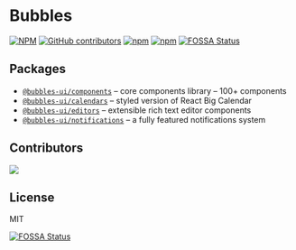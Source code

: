 # Bubbles

[![NPM](https://img.shields.io/npm/l/@bubbles-ui/components)](https://github.com/leemonade/bubbles/blob/main/LICENSE)
[![GitHub contributors](https://img.shields.io/github/contributors/leemonade/bubbles)](https://github.com/leemonade/bubbles/graphs/contributors)
[![npm](https://img.shields.io/npm/v/@bubbles-ui/components)](https://www.npmjs.com/package/@bubbles-ui/components)
[![npm](https://img.shields.io/npm/dm/@bubbles-ui/components)](https://www.npmjs.com/package/@bubbles-ui/components)
[![FOSSA Status](https://app.fossa.com/api/projects/git%2Bgithub.com%2Fleemonade%2Fbubbles.svg?type=shield)](https://app.fossa.com/projects/git%2Bgithub.com%2Fleemonade%2Fbubbles?ref=badge_shield)

## Packages

- [`@bubbles-ui/components`](https://leemonade.github.io/bubbles/components) – core components library – 100+ components
- [`@bubbles-ui/calendars`](https://leemonade.github.io/bubbles/calendars) – styled version of React Big Calendar
- [`@bubbles-ui/editors`](https://leemonade.github.io/bubbles/editors) – extensible rich text editor components
- [`@bubbles-ui/notifications`](https://leemonade.github.io/bubbles/notifications) – a fully featured notifications system

## Contributors

<a href="https://github.com/leemonade/bubbles/graphs/contributors">
  <img src="https://contrib.rocks/image?repo=leemonade/bubbles" />
</a>

## License

MIT


[![FOSSA Status](https://app.fossa.com/api/projects/git%2Bgithub.com%2Fleemonade%2Fbubbles.svg?type=large)](https://app.fossa.com/projects/git%2Bgithub.com%2Fleemonade%2Fbubbles?ref=badge_large)